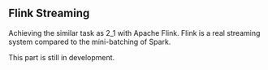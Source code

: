 Flink Streaming
----

Achieving the similar task as 2\_1 with Apache Flink. Flink is a real streaming system compared to the mini-batching of Spark.

This part is still in development.
